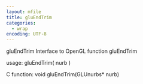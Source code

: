 ```yaml
---
layout: mfile
title: gluEndTrim
categories:
  - wrap
encoding: UTF-8
---
```


gluEndTrim  Interface to OpenGL function gluEndTrim

usage:  gluEndTrim( nurb )

C function:  void gluEndTrim(GLUnurbs\* nurb)
